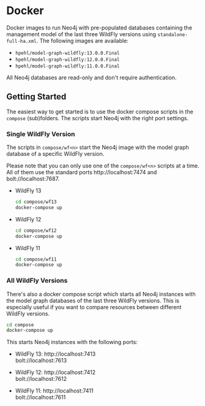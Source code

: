 # Docker 

Docker images to run Neo4j with pre-populated databases containing the management model of the last three WildFly versions using `standalone-full-ha.xml`. The following images are available:

- `hpehl/model-graph-wildfly:13.0.0.Final`
- `hpehl/model-graph-wildfly:12.0.0.Final`
- `hpehl/model-graph-wildfly:11.0.0.Final`

All Neo4j databases are read-only and don't require authentication.

## Getting Started

The easiest way to get started is to use the docker compose scripts in the `compose` (sub)folders. The scripts start Neo4j with the right port settings.  

### Single WildFly Version

The scripts in `compose/wf<n>` start the Neo4j image with the model graph database of a specific WildFly version. 

Please note that you can only use one of the `compose/wf<n>` scripts at a time. All of them use the standard ports http://localhost:7474 and bolt://localhost:7687.

- WildFly 13

    ```bash
    cd compose/wf13
    docker-compose up
    ```

- WildFly 12

    ```bash
    cd compose/wf12
    docker-compose up
    ```

- WildFly 11

    ```bash
    cd compose/wf11
    docker-compose up
    ```

### All WildFly Versions

There's also a docker compose script which starts all Neo4j instances with the model graph databases of the last three WildFly versions. This is especially useful if you want to compare resources between different WildFly versions.

```bash
cd compose
docker-compose up
```

This starts Neo4j instances with the following ports:

- WildFly 13:
  http://localhost:7413  
  bolt://localhost:7613
  
- WildFly 12:
  http://localhost:7412  
  bolt://localhost:7612
  
- WildFly 11:
  http://localhost:7411  
  bolt://localhost:7611
